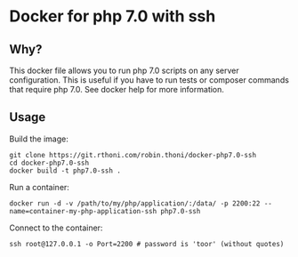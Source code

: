 Docker for php 7.0 with ssh
==================================

Why?
----

This docker file allows you to run php 7.0 scripts on any server configuration. This is useful if you have to run tests or composer commands that require php 7.0. See docker help for more information.

Usage
-----

Build the image:
```shell
git clone https://git.rthoni.com/robin.thoni/docker-php7.0-ssh
cd docker-php7.0-ssh
docker build -t php7.0-ssh .
```

Run a container:
```shell
docker run -d -v /path/to/my/php/application/:/data/ -p 2200:22 --name=container-my-php-application-ssh php7.0-ssh
```

Connect to the container:
```shell
ssh root@127.0.0.1 -o Port=2200 # password is 'toor' (without quotes)
```
